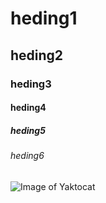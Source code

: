 # heding1
## heding2
### heding3
#### heding4
##### heding5
###### heding6

![Image of Yaktocat](https://octodex.github.com/images/yaktocat.png)
